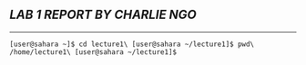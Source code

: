 ## *LAB 1 REPORT BY CHARLIE NGO*
---

``[user@sahara ~]$ cd lecture1\
[user@sahara ~/lecture1]$ pwd\
/home/lecture1\
[user@sahara ~/lecture1]$ ``